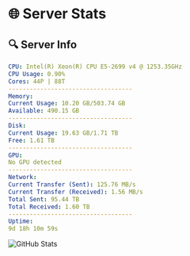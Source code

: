 # 🌐 Server Stats
## 🔍 Server Info
```yaml
CPU: Intel(R) Xeon(R) CPU E5-2699 v4 @ 1253.35GHz
CPU Usage: 0.90%
Cores: 44P | 88T
-----------------------------------
Memory:
Current Usage: 10.20 GB/503.74 GB
Available: 490.15 GB
-----------------------------------
Disk:
Current Usage: 19.63 GB/1.71 TB
Free: 1.61 TB
-----------------------------------
GPU:
No GPU detected
-----------------------------------
Network:
Current Transfer (Sent): 125.76 MB/s
Current Transfer (Received): 1.56 MB/s
Total Sent: 95.44 TB
Total Received: 1.60 TB
-----------------------------------
Uptime:
9d 18h 10m 59s
```
![GitHub Stats](https://img.shields.io/badge/Updated-2025-02-17_16:54:17-blue)